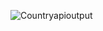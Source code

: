 

![Countryapioutput](https://github.com/krupesh788/Contry-api/assets/71176180/f366a31b-5b8d-405a-b01f-a4755cfc4c11)
